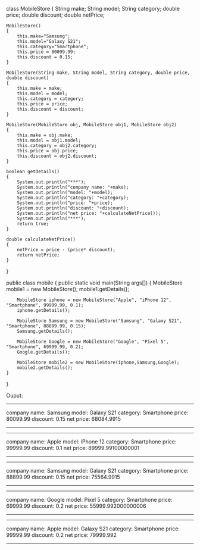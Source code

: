 class MobileStore
{
    String make;
    String model;
    String category;
    double price; 
    double discount;
    double netPrice;
 
    MobileStore()
    {
        this.make="Samsung";
        this.model="Galaxy S21";
        this.category="Smartphone"; 
        this.price = 80099.99; 
        this.discount = 0.15;
    }
 
    MobileStore(String make, String model, String category, double price, double discount)
    {
        this.make = make;
        this.model = model;
        this.category = category;
        this.price = price;
        this.discount = discount;
    }
 
    MobileStore(MobileStore obj, MobileStore obj1, MobileStore obj2)
    {
        this.make = obj.make;
        this.model = obj1.model;
        this.category = obj2.category;
        this.price = obj.price;
        this.discount = obj2.discount;
    }
 
    boolean getDetails()
    {
        System.out.println("***");
        System.out.println("company name: "+make);
        System.out.println("model: "+model);
        System.out.println("category: "+category);
        System.out.println("price: "+price);
        System.out.println("discount: "+discount);
        System.out.println("net price: "+calculateNetPrice()); 
        System.out.println("***");
        return true;
    }
 
    double calculateNetPrice()
    {
        netPrice = price - (price* discount); 
        return netPrice;
    }
}
 
public class mobile
{
    public static void main(String args[])
    {
        MobileStore mobile1 = new MobileStore();
        mobile1.getDetails();
 
        MobileStore iphone = new MobileStore("Apple", "iPhone 12", "Smartphone", 99999.99, 0.1);
        iphone.getDetails();
 
        MobileStore Samsung = new MobileStore("Samsung", "Galaxy S21", "Smartphone", 88899.99, 0.15);
        Samsung.getDetails();
 
        MobileStore Google = new MobileStore("Google", "Pixel 5", "Smartphone", 69999.99, 0.2);
        Google.getDetails();
 
        MobileStore mobile2 = new MobileStore(iphone,Samsung,Google); 
        mobile2.getDetails();
    }
 
 
}
 
Ouput:
***
company name: Samsung
model: Galaxy S21
category: Smartphone
price: 80099.99
discount: 0.15
net price: 68084.9915
***
***
company name: Apple
model: iPhone 12
category: Smartphone
price: 99999.99
discount: 0.1
net price: 89999.99100000001
***
***
company name: Samsung
model: Galaxy S21
category: Smartphone
price: 88899.99
discount: 0.15
net price: 75564.9915
***
***
company name: Google
model: Pixel 5
category: Smartphone
price: 69999.99
discount: 0.2
net price: 55999.992000000006
***
***
company name: Apple
model: Galaxy S21
category: Smartphone
price: 99999.99
discount: 0.2
net price: 79999.992
***


